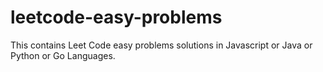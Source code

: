 # leetcode-easy-problems
This contains Leet Code easy problems solutions in Javascript or Java or Python or Go Languages.
